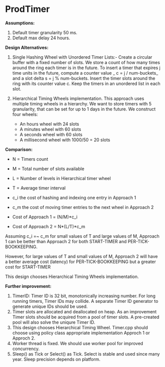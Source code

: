 # ProdTimer
**Assumptions:**
1.  Default timer granularity 50 ms.
2.  Default max delay 24 hours.

**Design Alternatives:**
1) Single Hashing Wheel with Unordered Timer Lists:-
   Create a circular buffer with a fixed number of slots. We store a count of how many times around the ring each timer is in the future.
   To insert a timer that expires j time units in the future, compute a counter value _ c = j / num-buckets_ and a slot delta s = j % num-buckets.
   Insert the timer slots around the ring with its counter value c. Keep the timers in an unordered list in each slot.

2) Hierarchical Timing Wheels implementation.
   This approach uses multiple timing wheels in a hierarchy.
   We want to store timers with 5 granularity, that can be set for up to 1 days in the future.
   We construct four wheels:
   - An hours wheel with 24 slots
   - A minutes wheel with 60 slots
   - A seconds wheel with 60 slots
   - A millisecond wheel with 1000/50 = 20 slots

**Comparison:**

- N = Timers count
- M = Total number of slots available
- L = Number of levels in Hierarchical timer wheel
- T = Average timer interval

- c_i the cost of hashing and indexing one entry in Approach 1
- c_m the cost of moving timer entries to the next wheel in Approach 2

- Cost of Approach 1 = (N/M)*c_i
- Cost of Approach 2 = N*(L/T)*c_m

Assuming c_i =~ c_m for small values of T and large values of M, Approach 1 can be better than Approach 2 for both START-TIMER and PER-TICK-BOOKKEEPING.

However, for large values of T and small values of M, Approach 2  will have a better average cost (latency) for PER-TICK-BOOKKEEPING but a greater cost for START-TIMER

This design chooses Hierarchical Timing Wheels implementation.

**Further improvement:**
1. TimerID: Timer ID is 32 bit, monotonically increasing number. For long running timers, Timer IDs may collide. A separate Timer ID generator to generate unique IDs should be used.
2. Timer slots are allocated and deallocated on heap. As an improvement Timer slots should be acquired from a pool of timer slots. A pre-created pool will also solve the uniqure Timer ID.
3. This design chooses Hierarchical Timing Wheel. Timer.cpp should choose using policy class appropriate implementation Approch 1 or Approch 2.
4. Worker thread is fixed. We should use worker pool for improved concurrency.
5. Sleep() as Tick or Select() as Tick. Select is stable and used since many year. Sleep precision depends on platform. 
